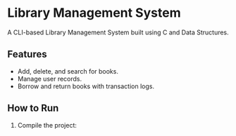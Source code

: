 # Library Management System

A CLI-based Library Management System built using C and Data Structures.

## Features
- Add, delete, and search for books.
- Manage user records.
- Borrow and return books with transaction logs.

## How to Run
1. Compile the project:
